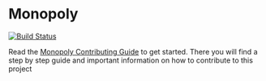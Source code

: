 # Monopoly

[![Build Status](https://travis-ci.com/se2-monopoly/monopoly.svg?branch=master)](https://travis-ci.com/se2-monopoly/monopoly)


Read the [Monopoly Contributing Guide](https://github.com/SS20-SE2-Monopoly-Team/monopoly/blob/master/CONTRIBUTING.md) to get started. There you will find a step by step guide and important information on how to contribute to this project
